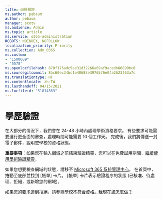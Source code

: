 ```yaml
---
title: 學歷驗證
ms.author: pebaum
author: pebaum
manager: scotv
ms.audience: Admin
ms.topic: article
ms.service: o365-administration
ROBOTS: NOINDEX, NOFOLLOW
localization_priority: Priority
ms.collection: Adm_O365
ms.custom:
- "1500009"
- "5578"
ms.openlocfilehash: 870f175adc5ee31d32266a69af9acedb66899bc8
ms.sourcegitcommit: 8bc60ec34bc1e40685e3976576e04a2623f63a7c
ms.translationtype: HT
ms.contentlocale: zh-TW
ms.lasthandoff: 04/15/2021
ms.locfileid: "51814363"
---
```

# <a name="edu-verification"></a>學歷驗證

在大部分的情況下，我們會在 24-48 小時內處理學術資格要求。 有些要求可能需要進行更全面的審查，處理時間可能需要 10 個工作天。 完成後，我們將傳送一封電子郵件，說明您學校的資格狀態。

**重要事項**：如果您在輸入網域之前結束驗證精靈，您可以在免費試用期間，[繼續使用學術驗證精靈](https://go.microsoft.com/fwlink/p/?linkid=2135255)。

如果您想要檢查網域的狀態，請移至 [Microsoft 365 系統管理中心](https://go.microsoft.com/fwlink/p/?linkid=2024339)。 在首頁中，捲動至底部並找到 [帳單] 卡片。 [帳單] 卡片表示驗證程序的狀態 (已核准、待處理、拒絕，或新增您的網域)。

如果您的要求遭到拒絕，請參閱[學校不符合資格。我現在該怎麼做？](https://docs.microsoft.com/microsoft-365/commerce/subscriptions/verify-academic-eligibility#my-school-isnt-eligible-what-do-i-do-now)